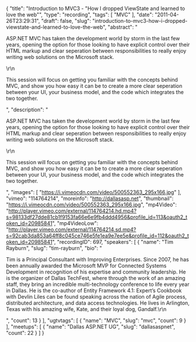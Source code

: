 {
  "title": "Introduction to MVC3 - \"How I dropped ViewState and learned to love the web\"",
  "type": "recording",
  "tags": [
    "MVC"
  ],
  "date": "2011-04-26T23:29:31",
  "draft": false,
  "slug": "introduction-to-mvc3-how-i-dropped-viewstate-and-learned-to-love-the-web",
  "abstract": "<p>ASP.NET MVC has taken the development world by storm in the last few years, opening the option for those looking to have explicit control over their HTML markup and clear seperation between responsibilities to really enjoy writing web solutions on the Microsoft stack.</p>\r\n<p>This session will focus on getting you familiar with the concepts behind MVC, and show you how easy it can be to create a more clear seperation between your UI, your business model, and the code which integrates the two together.</p>",
  "description": "<p>ASP.NET MVC has taken the development world by storm in the last few years, opening the option for those looking to have explicit control over their HTML markup and clear seperation between responsibilities to really enjoy writing web solutions on the Microsoft stack.</p>\r\n<p>This session will focus on getting you familiar with the concepts behind MVC, and show you how easy it can be to create a more clear seperation between your UI, your business model, and the code which integrates the two together.</p>",
  "images": [
    "https://i.vimeocdn.com/video/500552363_295x166.jpg"
  ],
  "vimeo": "114764214",
  "moreinfo": "http://dallasasp.net",
  "thumbnail": "https://i.vimeocdn.com/video/500552363_295x166.jpg",
  "mp4Video": "http://player.vimeo.com/external/114764214.hd.mp4?s=98133df27dde81cb1f9153fa66e6e9fb4ddd4956&profile_id=113&oauth2_token_id=20985841",
  "mp4VideoLow": "http://player.vimeo.com/external/114764214.sd.mp4?s=92cab3da853a64ff8c045ce746e5fe1ea9e7ee5e&profile_id=112&oauth2_token_id=20985841",
  "recordingID": 697,
  "speakers": [
    {
      "name": "Tim Rayburn",
      "slug": "tim-rayburn",
      "bio": "<p>Tim is a Principal Consultant with Improving Enterprises. Since 2007, he has been annually awarded the Microsoft MVP for Connected Systems Development in recognition of his expertise and community leadership. He is the organizer of Dallas TechFest, where through the work of an amazing staff, they bring an incredible multi-technology conference to life every year in Dallas. He is the co-author of Entity Framework 4.1: Expert’s Cookbook with Devlin Liles can be found speaking across the nation of Agile process, distributed architecture, and data access technologies. He lives in Arlington, Texas with his amazing wife, Kate, and their loyal dog, Gandalf.\r\n</p>",
      "count": 13
    }
  ],
  "ugtvtags": [
    {
      "name": "MVC",
      "slug": "mvc",
      "count": 9
    }
  ],
  "meetups": [
    {
      "name": "Dallas ASP.NET UG",
      "slug": "dallasaspnet",
      "count": 22
    }
  ]
}
